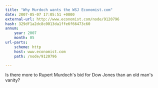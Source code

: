 ```yaml
---
title: "Why Murdoch wants the WSJ Economist.com"
date: 2007-05-07 17:05:51 +0000
external-url: http://www.economist.com/node/9120796
hash: 329df1a2dc8c0013da1ffe6f66473c60
annum:
    year: 2007
    month: 05
url-parts:
    scheme: http
    host: www.economist.com
    path: /node/9120796

---
```


Is there more to Rupert Murdoch's bid for Dow Jones than an old man's vanity?
